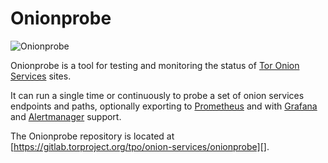 # Onionprobe

![](assets/logo.jpg "Onionprobe")

Onionprobe is a tool for testing and monitoring the status of
[Tor Onion Services](https://community.torproject.org/onion-services/) sites.

It can run a single time or continuously to probe a set of onion services
endpoints and paths, optionally exporting to
[Prometheus](https://prometheus.io) and with [Grafana](https://grafana.com/)
and [Alertmanager](https://github.com/prometheus/alertmanager) support.

The Onionprobe repository is located at
[https://gitlab.torproject.org/tpo/onion-services/onionprobe][].

[https://gitlab.torproject.org/tpo/onion-services/onionprobe]: https://gitlab.torproject.org/tpo/onion-services/onionprobe
